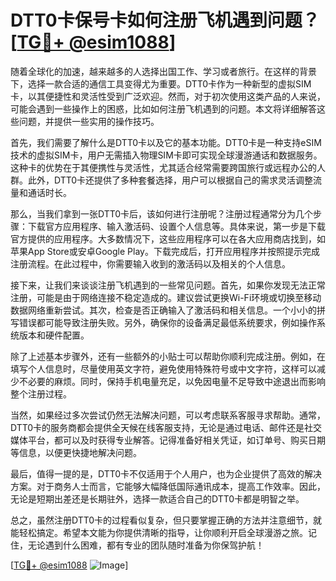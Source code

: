 # DTT0卡保号卡如何注册飞机遇到问题？[[TG💪+ @esim1088](https://t.me/s/esim1088)]

随着全球化的加速，越来越多的人选择出国工作、学习或者旅行。在这样的背景下，选择一款合适的通信工具变得尤为重要。DTT0卡作为一种新型的虚拟SIM卡，以其便捷性和灵活性受到广泛欢迎。然而，对于初次使用这类产品的人来说，可能会遇到一些操作上的困惑，比如如何注册飞机遇到的问题。本文将详细解答这些问题，并提供一些实用的操作技巧。

首先，我们需要了解什么是DTT0卡以及它的基本功能。DTT0卡是一种支持eSIM技术的虚拟SIM卡，用户无需插入物理SIM卡即可实现全球漫游通话和数据服务。这种卡的优势在于其便携性与灵活性，尤其适合经常需要跨国旅行或远程办公的人群。此外，DTT0卡还提供了多种套餐选择，用户可以根据自己的需求灵活调整流量和通话时长。

那么，当我们拿到一张DTT0卡后，该如何进行注册呢？注册过程通常分为几个步骤：下载官方应用程序、输入激活码、设置个人信息等。具体来说，第一步是下载官方提供的应用程序。大多数情况下，这些应用程序可以在各大应用商店找到，如苹果App Store或安卓Google Play。下载完成后，打开应用程序并按照提示完成注册流程。在此过程中，你需要输入收到的激活码以及相关的个人信息。

接下来，让我们来谈谈注册飞机遇到的一些常见问题。首先，如果你发现无法正常注册，可能是由于网络连接不稳定造成的。建议尝试更换Wi-Fi环境或切换至移动数据网络重新尝试。其次，检查是否正确输入了激活码和相关信息。一个小小的拼写错误都可能导致注册失败。另外，确保你的设备满足最低系统要求，例如操作系统版本和硬件配置。

除了上述基本步骤外，还有一些额外的小贴士可以帮助你顺利完成注册。例如，在填写个人信息时，尽量使用英文字符，避免使用特殊符号或中文字符，这样可以减少不必要的麻烦。同时，保持手机电量充足，以免因电量不足导致中途退出而影响整个注册过程。

当然，如果经过多次尝试仍然无法解决问题，可以考虑联系客服寻求帮助。通常，DTT0卡的服务商都会提供全天候在线客服支持，无论是通过电话、邮件还是社交媒体平台，都可以及时获得专业解答。记得准备好相关凭证，如订单号、购买日期等信息，以便更快捷地解决问题。

最后，值得一提的是，DTT0卡不仅适用于个人用户，也为企业提供了高效的解决方案。对于商务人士而言，它能够大幅降低国际通讯成本，提高工作效率。因此，无论是短期出差还是长期驻外，选择一款适合自己的DTT0卡都是明智之举。

总之，虽然注册DTT0卡的过程看似复杂，但只要掌握正确的方法并注意细节，就能轻松搞定。希望本文能为你提供清晰的指导，让你顺利开启全球漫游之旅。记住，无论遇到什么困难，都有专业的团队随时准备为你保驾护航！

[[TG💪+ @esim1088](https://t.me/s/esim1088) ![Image](https://i.postimg.cc/4NQfJmqS/Snipaste-2025-05-13-00-14-12.png)]